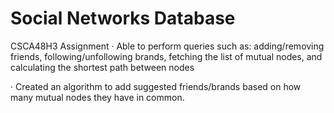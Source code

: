 # Social Networks Database
CSCA48H3 Assignment
·	Able to perform queries such as: adding/removing friends, following/unfollowing brands, fetching the list of mutual nodes, and calculating the shortest path between nodes

·	Created an algorithm to add suggested friends/brands based on how many mutual nodes they have in common.
